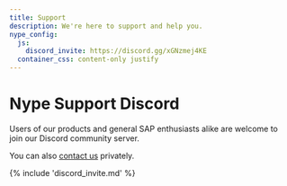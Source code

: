 ```yaml
---
title: Support
description: We're here to support and help you.
nype_config:
  js:
    discord_invite: https://discord.gg/xGNzmej4KE
  container_css: content-only justify
---
```

# Nype Support Discord

Users of our products and general SAP enthusiasts alike are welcome to join our Discord community server.

You can also [contact us](contact.md) privately.

{% include 'discord_invite.md' %}